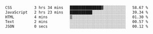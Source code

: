 
<!--START_SECTION:waka-->

```txt
CSS          3 hrs 34 mins   ██████████████▓░░░░░░░░░░   58.67 %
JavaScript   2 hrs 23 mins   ██████████░░░░░░░░░░░░░░░   39.34 %
HTML         4 mins          ▒░░░░░░░░░░░░░░░░░░░░░░░░   01.30 %
Text         2 mins          ░░░░░░░░░░░░░░░░░░░░░░░░░   00.57 %
JSON         0 secs          ░░░░░░░░░░░░░░░░░░░░░░░░░   00.12 %
```

<!--END_SECTION:waka-->

<!--unk0e-ctrlmd-blitzh-->
